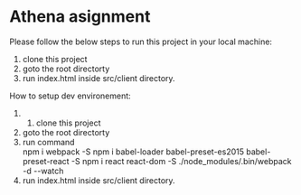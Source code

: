 # Athena asignment

Please follow the below steps to run this project in your local machine:

1. clone this project
2. goto the root directorty
3.  run index.html inside src/client directory.

How to setup dev environement:

1. 1. clone this project
2. goto the root directorty
3. run command  
    npm i webpack -S
    npm i babel-loader babel-preset-es2015 babel-preset-react -S
    npm i react react-dom -S
    ./node_modules/.bin/webpack -d --watch
4. run index.html inside src/client directory.
